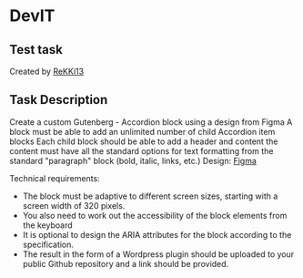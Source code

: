 # DevIT
## Test task

Created by [ReKKi13](https://github.com/rekki13/)

## Task Description
Create a custom Gutenberg - Accordion block using a design from Figma
A block must be able to add an unlimited number of child Accordion item blocks
Each child block should be able to add a header and content
the content must have all the standard options for text formatting from the standard "paragraph" block (bold, italic, links, etc.)
Design: [Figma](https://www.figma.com/file/qT0jW5y1Q01nS0DyfjO3h2/%26-W-%2F-Accordion-%2F-v2-m1-(Community)?node-id=310%3A8293&t=U62E9AtZ9AtwxqVC-1)

Technical requirements:
- The block must be adaptive to different screen sizes, starting with a screen width of 320 pixels.
- You also need to work out the accessibility of the block elements from the keyboard
- It is optional to design the ARIA attributes for the block according to the specification.
- The result in the form of a Wordpress plugin should be uploaded to your public Github repository and a link should be provided.